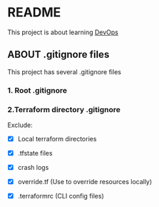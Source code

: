 # README #

This project is about learning [DevOps](https://netology.ru/programs/devops)

## ABOUT .gitignore files

This project has several .gitignore files 

### 1. Root .gitignore

### 2.Terraform directory .gitignore 
Exclude:

- [X] Local terraform directories
- [X] .tfstate files
- [X] crash logs
- [X] override.tf (Use to override  resources locally)
- [X] .terraformrc (CLI config files)

